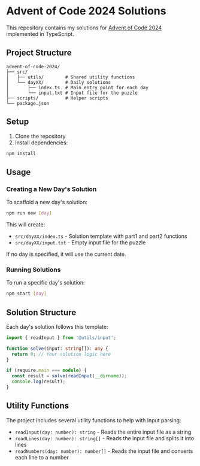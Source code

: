 # Advent of Code 2024 Solutions

This repository contains my solutions for [Advent of Code 2024](https://adventofcode.com/2024) implemented in TypeScript.

## Project Structure

```
advent-of-code-2024/
├── src/
│   ├── utils/        # Shared utility functions
│   └── dayXX/        # Daily solutions
│       ├── index.ts  # Main entry point for each day
│       └── input.txt # Input file for the puzzle
├── scripts/          # Helper scripts
└── package.json
```

## Setup

1. Clone the repository
2. Install dependencies:
```bash
npm install
```

## Usage

### Creating a New Day's Solution

To scaffold a new day's solution:

```bash
npm run new [day]
```

This will create:
- `src/dayXX/index.ts` - Solution template with part1 and part2 functions
- `src/dayXX/input.txt` - Empty input file for the puzzle


If no day is specified, it will use the current date.

### Running Solutions

To run a specific day's solution:

```bash
npm start [day]
```

## Solution Structure

Each day's solution follows this template:

```typescript
import { readInput } from '@utils/input';

function solve(input: string[]): any {
  return 0; // Your solution logic here
}

if (require.main === module) {
  const result = solve(readInput(__dirname));
  console.log(result);
}
```

## Utility Functions

The project includes several utility functions to help with input parsing:

- `readInput(day: number): string` - Reads the entire input file as a string
- `readLines(day: number): string[]` - Reads the input file and splits it into lines
- `readNumbers(day: number): number[]` - Reads the input file and converts each line to a number